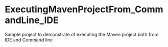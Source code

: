 # ExecutingMavenProjectFrom_CommandLine_IDE
Sample project to demonstrate of executing the Maven project both from IDE and Command line
